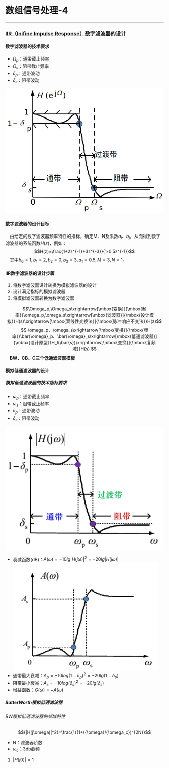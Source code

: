 # 数组信号处理-4

---

### [IIR（Inifine Impulse Response）]('无限冲激响应')数字滤波器的设计
#### 数字滤波器的技术要求
* $\Omega_p$：通带截止频率
* $\Omega_s$：阻带截止频率
* $\delta_p$：通带波动
* $\delta_s$：阻带波动

![低通数字滤波器](./images/1547212671049.png)

#### 数字滤波器的设计目标
&emsp;由给定的数字滤波器频率特性的指标，确定M、N及系数$a_i、b_j$，从而得到数字滤波器的系统函数$H(z)$，例如：
$$H(z)=\frac{1+2z^{-1}+3z^{-3}}{1-0.5z^{-1}}$$
&emsp;其中$b_0=1,b_1=2,b_2=0,b_3=3,a_1=0.5,M=3,N=1$。

#### IIR数字滤波器的设计步骤
1. 将数字滤波器设计转换为模拟滤波器的设计
2. 设计满足指标的模拟滤波器
3. 将模拟滤波器转换为数字滤波器

$$\Omega_p,\Omega_s\xrightarrow[\mbox{变换}]{\mbox{频率}}\omega_p,\omega_s\xrightarrow[\mbox{滤波器}]{\mbox{设计模拟}}H(s)\xrightarrow[\mbox{双线性变换法}]{\mbox{脉冲响应不变法}}H(z)$$
$$
\omega_p、\omega_s\xrightarrow[\mbox{变换}]{\mbox{频率}}\bar{\omega}_p、\bar{\omega}_s\xrightarrow[\mbox{低通滤波器}]{\mbox{设计原型}}H_l(\bar{s})\xrightarrow[\mbox{变换}]{\mbox{复频域}}H(s)
$$
&emsp;**BW、CB、C三个低通滤波器模板**

#### 模拟低通滤波器的设计
##### 模拟低通滤波器的技术指标要求
* $\omega_p$：通带截止频率
* $\omega_s$：阻带截止频率
* $\delta_p$：通带波动
* $\delta_s$：阻带波动

![模拟低通滤波器](./images/1547214823531.png)
* 衰减函数(dB)：$A(\omega)=-10lg{|H(j\omega)|}^2=-20lg|H(j\omega)|$
 ![衰减函数](./images/1547215200126.png)
* 通带最大衰减：$A_p=-10log{(1-\delta_p)}^2=-20lg(1-\delta_p)$
* 阻带最小衰减：$A_s=-10log{(\delta_s)}^2=-20lg(\delta_s)$
* 增益函数：$G(\omega)=-A(\omega)$

##### ButterWorth模拟低通滤波器
###### BW模拟低通滤波器的频域特性
$${|H(j\omega)|^2}=\frac{1}{1+({\omega}/{\omega_c})^{2N}}$$
* N：滤波器阶数
* $\omega_c$：3db截频

1. $|H(j0)|=1$
